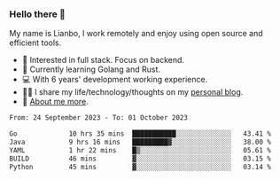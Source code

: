 ### Hello there 👋

My name is Lianbo, I work remotely and enjoy using open source and efficient tools.

- 🔭 Interested in full stack. Focus on backend.
- 🌱 Currently learning Golang and Rust.
- 💻 With 6 years' development working experience.
- ✍🏻 I share my life/technology/thoughts on my [personal blog](https://godruoyi.com).
- 👒 [About me more](https://godruoyi.com/posts/About-godruoyi).

<!--START_SECTION:waka-->

```txt
From: 24 September 2023 - To: 01 October 2023

Go             10 hrs 35 mins  ███████████░░░░░░░░░░░░░░   43.41 %
Java           9 hrs 16 mins   █████████▓░░░░░░░░░░░░░░░   38.00 %
YAML           1 hr 22 mins    █▒░░░░░░░░░░░░░░░░░░░░░░░   05.61 %
BUILD          46 mins         ▓░░░░░░░░░░░░░░░░░░░░░░░░   03.15 %
Python         45 mins         ▓░░░░░░░░░░░░░░░░░░░░░░░░   03.14 %
```

<!--END_SECTION:waka-->
